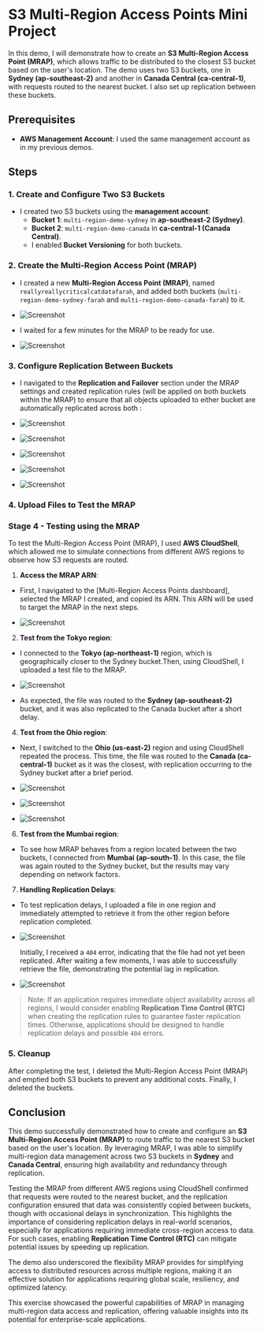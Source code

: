 # S3 Multi-Region Access Points Mini Project

In this demo, I will demonstrate how to create an **S3 Multi-Region Access Point (MRAP)**, which allows traffic to be distributed to the closest S3 bucket based on the user's location. The demo uses two S3 buckets, one in **Sydney (ap-southeast-2)** and another in **Canada Central (ca-central-1)**, with requests routed to the nearest bucket. I also set up replication between these buckets.

## Prerequisites

- **AWS Management Account**: I used the same management account as in my previous demos.

## Steps

### 1. Create and Configure Two S3 Buckets

- I created two S3 buckets using the **management account**:
  - **Bucket 1**: `multi-region-demo-sydney` in **ap-southeast-2 (Sydney)**.
  - **Bucket 2**: `multi-region-demo-canada` in **ca-central-1 (Canada Central)**.
  - I enabled **Bucket Versioning** for both buckets.

### 2. Create the Multi-Region Access Point (MRAP)

- I created a new **Multi-Region Access Point (MRAP)**, named `reallyreallycriticalcatdatafarah`, and added both buckets (`multi-region-demo-sydney-farah` and `multi-region-demo-canada-farah`) to it.

- ![Screenshot](https://imgur.com/csAnhsR.png)

- I waited for a few minutes for the MRAP to be ready for use.

- ![Screenshot](https://imgur.com/8q2WPKL.png)

### 3. Configure Replication Between Buckets

- I navigated to the **Replication and Failover** section under the MRAP settings and created replication rules (will be applied on both buckets within the MRAP) to ensure that all objects uploaded to either bucket are automatically replicated across both :

- ![Screenshot](https://imgur.com/O1eaEzS.png)
  
- ![Screenshot](https://imgur.com/yMv643W.png)
  
- ![Screenshot](https://imgur.com/7KSOe0m.png)
  
- ![Screenshot](https://imgur.com/2ypTebM.png)

- ![Screenshot](https://imgur.com/39VUGci.png)

### 4. Upload Files to Test the MRAP

### Stage 4 - Testing using the MRAP

To test the Multi-Region Access Point (MRAP), I used **AWS CloudShell**, which allowed me to simulate connections from different AWS regions to observe how S3 requests are routed.

1. **Access the MRAP ARN**:
- First, I navigated to the [Multi-Region Access Points dashboard], selected the MRAP I created, and copied its ARN. This ARN will be used to target the MRAP in the next steps.

- ![Screenshot](https://imgur.com/WkRVd88.png)

2. **Test from the Tokyo region**:  
- I connected to the **Tokyo (ap-northeast-1)** region, which is geographically closer to the Sydney bucket.Then, using CloudShell,  I uploaded a test file to the MRAP.
   
- ![Screenshot](https://imgur.com/BuYYFw9.png)

- As expected, the file was routed to the **Sydney (ap-southeast-2)** bucket, and it was also replicated to the Canada bucket after a short delay.

4. **Test from the Ohio region**:  
- Next, I switched to the **Ohio (us-east-2)** region and using CloudShell repeated the process. This time, the file was routed to the **Canada (ca-central-1)** bucket as it was the closest, with replication occurring to the Sydney bucket after a brief period.

- ![Screenshot](https://imgur.com/benA7Js.png)

- ![Screenshot](https://imgur.com/FPntJEJ.png)

- ![Screenshot](https://imgur.com/4gPFnxa.png)

6. **Test from the Mumbai region**:  
- To see how MRAP behaves from a region located between the two buckets, I connected from **Mumbai (ap-south-1)**. In this case, the file was again routed to the Sydney bucket, but the results may vary depending on network factors.

7. **Handling Replication Delays**:  
- To test replication delays, I uploaded a file in one region and immediately attempted to retrieve it from the other region before replication completed.

- ![Screenshot](https://imgur.com/9gY9O8O.png)

   Initially, I received a `404` error, indicating that the file had not yet been replicated.
   After waiting a few moments, I was able to successfully retrieve the file, demonstrating the potential lag in replication.

- ![Screenshot](https://imgur.com/2EITCaz.png)

> Note: If an application requires immediate object availability across all regions, I would consider enabling **Replication Time Control (RTC)** when creating the replication rules to guarantee faster replication times. Otherwise, applications should be designed to handle replication delays and possible `404` errors.

### 5. Cleanup

After completing the test, I deleted the Multi-Region Access Point (MRAP) and emptied both S3 buckets to prevent any additional costs. Finally, I deleted the buckets.

## Conclusion

This demo successfully demonstrated how to create and configure an **S3 Multi-Region Access Point (MRAP)** to route traffic to the nearest S3 bucket based on the user's location. By leveraging MRAP, I was able to simplify multi-region data management across two S3 buckets in **Sydney** and **Canada Central**, ensuring high availability and redundancy through replication. 

Testing the MRAP from different AWS regions using CloudShell confirmed that requests were routed to the nearest bucket, and the replication configuration ensured that data was consistently copied between buckets, though with occasional delays in synchronization. This highlights the importance of considering replication delays in real-world scenarios, especially for applications requiring immediate cross-region access to data. For such cases, enabling **Replication Time Control (RTC)** can mitigate potential issues by speeding up replication.

The demo also underscored the flexibility MRAP provides for simplifying access to distributed resources across multiple regions, making it an effective solution for applications requiring global scale, resiliency, and optimized latency.

This exercise showcased the powerful capabilities of MRAP in managing multi-region data access and replication, offering valuable insights into its potential for enterprise-scale applications.


